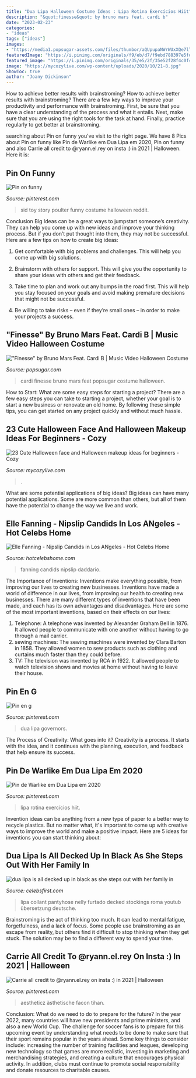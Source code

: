 ```yaml
---
title: "Dua Lipa Halloween Costume Ideas : Lipa Rotina Exercícios Hiit"
description: "&quot;finesse&quot; by bruno mars feat. cardi b"
date: "2023-02-23"
categories:
- "ideas"
tags: ["ideas"]
images:
- "https://media1.popsugar-assets.com/files/thumbor/aQUpupaNWrWUxXQe7lTzV-U9DHI/fit-in/1200x630/filters:format_auto-!!-:strip_icc-!!-:fill-!white!-/2018/08/14/764/n/44602355/4d6334fe12886b39_giphy_14_/i/Finesse-Bruno-Mars-Feat-Cardi-B.gif"
featuredImage: "https://i.pinimg.com/originals/f9/eb/d7/f9ebd788397e5fd25124c3d5279b995d.jpg"
featured_image: "https://i.pinimg.com/originals/35/e5/2f/35e52f28f4c0f41050e38d09aed5f970.jpg"
image: "https://mycozylive.com/wp-content/uploads/2020/10/21-8.jpg"
ShowToc: true
author: "Joany Dickinson"
---
```



How to achieve better results with brainstroming?
How to achieve better results with brainstroming? There are a few key ways to improve your productivity and performance with brainstroming. First, be sure that you have a clear understanding of the process and what it entails. Next, make sure that you are using the right tools for the task at hand. Finally, practice regularly to get better at brainstroming.

	

		
searching about Pin on funny you've visit to the right page. We have 8 Pics about Pin on funny like Pin de Warlike em Dua Lipa em 2020, Pin on funny and also Carrie all credit to @ryann.el.rey on insta :) in 2021 | Halloween. Here it is:
		
    
## Pin On Funny

<img loading=lazy src="https://i.pinimg.com/originals/7b/e9/90/7be990058b987716df18a6a1b194b3e0.jpg" onerror="this.onerror=null;this.src='https://tse3.mm.bing.net/th?id=OIP.s3lILr0lt-wDbCzca3DVIgHaLH&amp;pid=15.1';" alt="Pin on funny">

_Source: pinterest.com_

>sid toy story poulter funny costume halloween reddit. 

	

Conclusion
Big Ideas can be a great ways to jumpstart someone’s creativity. They can help you come up with new ideas and improve your thinking process. But if you don’t put thought into them, they may not be successful. Here are a few tips on how to create big ideas:
1. Get comfortable with big problems and challenges. This will help you come up with big solutions.

2. Brainstorm with others for support. This will give you the opportunity to share your ideas with others and get their feedback.

3. Take time to plan and work out any bumps in the road first. This will help you stay focused on your goals and avoid making premature decisions that might not be successful.

4. Be willing to take risks – even if they’re small ones – in order to make your projects a success.

    
## &quot;Finesse&quot; By Bruno Mars Feat. Cardi B | Music Video Halloween Costume

<img loading=lazy src="https://media1.popsugar-assets.com/files/thumbor/aQUpupaNWrWUxXQe7lTzV-U9DHI/fit-in/1200x630/filters:format_auto-!!-:strip_icc-!!-:fill-!white!-/2018/08/14/764/n/44602355/4d6334fe12886b39_giphy_14_/i/Finesse-Bruno-Mars-Feat-Cardi-B.gif" onerror="this.onerror=null;this.src='https://tse3.mm.bing.net/th?id=OIP.kJDOEPJbyrztbjHNHXNoKwHaFh&amp;pid=15.1';" alt="&quot;Finesse&quot; by Bruno Mars Feat. Cardi B | Music Video Halloween Costume">

_Source: popsugar.com_

>cardi finesse bruno mars feat popsugar costume halloween. 

	

How to Start: What are some easy steps for starting a project?
There are a few easy steps you can take to starting a project, whether your goal is to start a new business or renovate an old home. By following these simple tips, you can get started on any project quickly and without much hassle.

    
## 23 Cute Halloween Face And Halloween Makeup Ideas For Beginners - Cozy

<img loading=lazy src="https://mycozylive.com/wp-content/uploads/2020/10/21-8.jpg" onerror="this.onerror=null;this.src='https://tse1.mm.bing.net/th?id=OIP.j1BEs6U13CnXM7mgRmr9oQHaJX&amp;pid=15.1';" alt="23 Cute Halloween face and Halloween makeup ideas for beginners - Cozy">

_Source: mycozylive.com_

>. 

	

What are some potential applications of big ideas?
Big ideas can have many potential applications. Some are more common than others, but all of them have the potential to change the way we live and work.

    
## Elle Fanning - Nipslip Candids In Los ANgeles - Hot Celebs Home

<img loading=lazy src="http://www.hotcelebshome.com/wp-content/uploads/2017/03/Elle-Fanning-11.jpg" onerror="this.onerror=null;this.src='https://tse2.mm.bing.net/th?id=OIP.BLIhtT54weehAZeQAk8v4QHaL8&amp;pid=15.1';" alt="Elle Fanning - Nipslip Candids in Los ANgeles - Hot Celebs Home">

_Source: hotcelebshome.com_

>fanning candids nipslip daddario. 

	

The Importance of Inventions: Inventions make everything possible, from improving our lives to creating new businesses.
Inventions have made a world of difference in our lives, from improving our health to creating new businesses. There are many different types of inventions that have been made, and each has its own advantages and disadvantages. Here are some of the most important inventions, based on their effects on our lives:
1. Telephone: A telephone was invented by Alexander Graham Bell in 1876. It allowed people to communicate with one another without having to go through a mail carrier. 
2. sewing machines: The sewing machines were invented by Clara Barton in 1858. They allowed women to sew products such as clothing and curtains much faster than they could before. 
3. TV: The television was invented by RCA in 1922. It allowed people to watch television shows and movies at home without having to leave their house. 

    
## Pin En G

<img loading=lazy src="https://i.pinimg.com/originals/35/e5/2f/35e52f28f4c0f41050e38d09aed5f970.jpg" onerror="this.onerror=null;this.src='https://tse2.mm.bing.net/th?id=OIP.Lw5IylYpELp6jFx7f4jUpgAAAA&amp;pid=15.1';" alt="Pin en g">

_Source: pinterest.com_

>dua lipa governors. 

	

The Process of Creativity: What goes into it?
Creativity is a process. It starts with the idea, and it continues with the planning, execution, and feedback that help ensure its success.

    
## Pin De Warlike Em Dua Lipa Em 2020

<img loading=lazy src="https://i.pinimg.com/736x/cb/3b/e2/cb3be2936dad2befcd5e4df4a0a89451.jpg" onerror="this.onerror=null;this.src='https://tse2.mm.bing.net/th?id=OIP.s5T7WGdwBIew6pdsdhGGVgHaJP&amp;pid=15.1';" alt="Pin de Warlike em Dua Lipa em 2020">

_Source: pinterest.com_

>lipa rotina exercícios hiit. 

	

Invention ideas can be anything from a new type of paper to a better way to recycle plastics. But no matter what, it's important to come up with creative ways to improve the world and make a positive impact. Here are 5 ideas for inventions you can start thinking about: 

    
## Dua Lipa Is All Decked Up In Black As She Steps Out With Her Family In

<img loading=lazy src="https://www.celebsfirst.com/wp-content/uploads/2018/11/dua-lipa-is-all-decked-up-in-black-as-she-steps-out-with-her-family-in-rome-italy-201118_5.jpg" onerror="this.onerror=null;this.src='https://tse3.mm.bing.net/th?id=OIP.2a8tjmFKGe747fbRn7viegHaLI&amp;pid=15.1';" alt="dua lipa is all decked up in black as she steps out with her family in">

_Source: celebsfirst.com_

>lipa collant pantyhose nelly furtado decked stockings roma youtub übersetzung deutsche. 

	

Brainstroming is the act of thinking too much. It can lead to mental fatigue, forgetfulness, and a lack of focus. Some people use brainstroming as an escape from reality, but others find it difficult to stop thinking when they get stuck. The solution may be to find a different way to spend your time.

    
## Carrie All Credit To @ryann.el.rey On Insta :) In 2021 | Halloween

<img loading=lazy src="https://i.pinimg.com/originals/f9/eb/d7/f9ebd788397e5fd25124c3d5279b995d.jpg" onerror="this.onerror=null;this.src='https://tse3.mm.bing.net/th?id=OIP.KtHcLDPYwP3WdL_JdDKxzgHaIX&amp;pid=15.1';" alt="Carrie all credit to @ryann.el.rey on insta :) in 2021 | Halloween">

_Source: pinterest.com_

>aestheticz ästhetische facon tihan. 

	

Conclusion: What do we need to do to prepare for the future?
In the year 2022, many countries will have new presidents and prime ministers, and also a new World Cup. The challenge for soccer fans is to prepare for this upcoming event by understanding what needs to be done to make sure that their sport remains popular in the years ahead. Some key things to consider include: increasing the number of training facilities and leagues, developing new technology so that games are more realistic, investing in marketing and merchandising strategies, and creating a culture that encourages physical activity. In addition, clubs must continue to promote social responsibility and donate resources to charitable causes.

